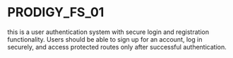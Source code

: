 # PRODIGY_FS_01

this is a user authentication system with secure login and registration functionality. 
Users should be able to sign up for an account, log in securely, and access protected routes only after successful authentication.
